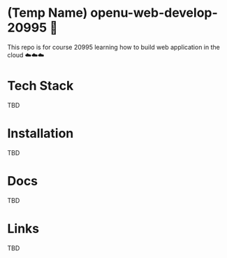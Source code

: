 # (Temp Name) openu-web-develop-20995 🚀
This repo is for course 20995 learning how to build web application in the cloud ☁️☁️☁️


# Tech Stack
TBD

# Installation
TBD

# Docs
TBD

# Links
TBD

